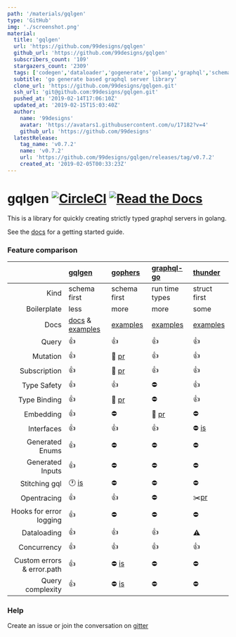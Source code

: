 ```yaml
---
path: '/materials/gqlgen'
type: 'GitHub'
img: './screenshot.png'
material:
  title: 'gqlgen'
  url: 'https://github.com/99designs/gqlgen'
  github_url: 'https://github.com/99designs/gqlgen'
  subscribers_count: '109'
  stargazers_count: '2309'
  tags: ['codegen','dataloader','gogenerate','golang','graphql','schema-first','subscriptions']
  subtitle: 'go generate based graphql server library'
  clone_url: 'https://github.com/99designs/gqlgen.git'
  ssh_url: 'git@github.com:99designs/gqlgen.git'
  pushed_at: '2019-02-14T17:06:10Z'
  updated_at: '2019-02-15T15:03:40Z'
  author:
    name: '99designs'
    avatar: 'https://avatars1.githubusercontent.com/u/17182?v=4'
    github_url: 'https://github.com/99designs'
  latestRelease:
    tag_name: 'v0.7.2'
    name: 'v0.7.2'
    url: 'https://github.com/99designs/gqlgen/releases/tag/v0.7.2'
    created_at: '2019-02-05T00:33:23Z'
---
```

# gqlgen [![CircleCI](https://badgen.net/circleci/github/99designs/gqlgen/master)](https://circleci.com/gh/99designs/gqlgen) [![Read the Docs](https://badgen.net/badge/docs/available/green)](http://gqlgen.com/)

This is a library for quickly creating strictly typed graphql servers in golang.

See the [docs](https://gqlgen.com/) for a getting started guide.

### Feature comparison

| | [gqlgen](https://github.com/99designs/gqlgen) | [gophers](https://github.com/graph-gophers/graphql-go) | [graphql-go](https://github.com/graphql-go/graphql) | [thunder](https://github.com/samsarahq/thunder) | 
| --------: | :-------- | :-------- | :-------- | :-------- |
| Kind | schema first | schema first | run time types | struct first |
| Boilerplate | less | more | more | some |
| Docs | [docs](https://gqlgen.com) & [examples](https://github.com/99designs/gqlgen/tree/master/example) | [examples](https://github.com/graph-gophers/graphql-go/tree/master/example/starwars) | [examples](https://github.com/graphql-go/graphql/tree/master/examples) | [examples](https://github.com/samsarahq/thunder/tree/master/example)|
| Query | :+1: | :+1: | :+1: | :+1: |
| Mutation | :+1: | :construction: [pr](https://github.com/graph-gophers/graphql-go/pull/182) | :+1: | :+1: |
| Subscription | :+1: | :construction: [pr](https://github.com/graph-gophers/graphql-go/pull/182) | :+1: | :+1: |
| Type Safety | :+1: | :+1: | :no_entry: | :+1: | 
| Type Binding | :+1: | :construction: [pr](https://github.com/graph-gophers/graphql-go/pull/194) | :no_entry: | :+1: |
| Embedding | :+1: | :no_entry: | :construction: [pr](https://github.com/graphql-go/graphql/pull/371) | :no_entry: |
| Interfaces | :+1: | :+1: | :+1: | :no_entry: [is](https://github.com/samsarahq/thunder/issues/78) |
| Generated Enums | :+1: | :no_entry: | :no_entry: | :no_entry: |
| Generated Inputs | :+1: | :no_entry: | :no_entry: | :no_entry: |
| Stitching gql | :clock1: [is](https://github.com/99designs/gqlgen/issues/5) | :no_entry: | :no_entry: | :no_entry: |
| Opentracing | :+1: | :+1: | :no_entry: | :scissors:[pr](https://github.com/samsarahq/thunder/pull/77) |
| Hooks for error logging | :+1: | :no_entry: | :no_entry: | :no_entry: |
| Dataloading | :+1: | :+1: | :+1: | :warning: |
| Concurrency | :+1: | :+1: | :+1: | :+1: |
| Custom errors & error.path | :+1: | :no_entry: [is](https://github.com/graphql-go/graphql/issues/259) | :no_entry: | :no_entry: |
| Query complexity | :+1: | :no_entry: [is](https://github.com/graphql-go/graphql/issues/231) | :no_entry: | :no_entry: |


### Help

Create an issue or join the conversation on [gitter](https://gitter.im/gqlgen)
